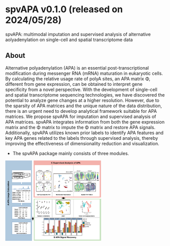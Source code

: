 # spvAPA v0.1.0 (released on 2024/05/28)
spvAPA: multimodal imputation and supervised analysis of alternative aolyadenylation on single-cell and spatial transcriptome data  

## About  
Alternative polyadenylation (APA) is an essential post-transcriptional modification during messenger RNA (mRNA) maturation in eukaryotic cells. By calculating the relative usage rate of polyA sites, an APA matrix Φ, different from gene expression, can be obtained to interpret gene specificity from a novel perspective. With the development of single-cell and spatial transcriptome sequencing technologies, we have discovered the potential to analyze gene changes at a higher resolution. However, due to the sparsity of APA matrices and the unique nature of the data distribution, there is an urgent need to develop analytical framework suitable for APA matrices. We propose spvAPA for imputation and supervised analysis of APA matrices. spvAPA integrates information from both the gene expression matrix and the Φ matrix to impute the Φ matrix and restore APA signals. Additionally, spvAPA utilizes known prior labels to identify APA features and key APA genes related to the labels through supervised analysis, thereby improving the effectiveness of dimensionality reduction and visualization.  

* The spvAPA package mainly consists of three modules.

<img src="img/Overview.png" width="60%" />  

